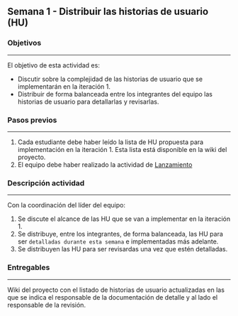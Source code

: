 ## Semana 1 - Distribuir las historias de usuario (HU)

### Objetivos

---

El objetivo de esta actividad es:

- Discutir sobre la complejidad de las historias de usuario que se implementarán en la iteración 1.
- Distribuir de forma balanceada entre los integrantes del equipo las historias de usuario para detallarlas y revisarlas.

### Pasos previos

---

1. Cada estudiante debe haber leído la lista de HU propuesta para implementación en la iteración 1. Esta lista está disponible en la wiki del proyecto.
2. El equipo debe haber realizado la actividad de [Lanzamiento](https://ticsw.github.io/mt1_guias_proyecto/semanas/semana1/s1_lanzamiento)

### Descripción actividad

---

Con la coordinación del líder del equipo:

1. Se discute el alcance de las HU que se van a implementar en la iteración 1.
2. Se distribuye, entre los integrantes, de forma balanceada, las HU para ser `detalladas durante esta semana` e implementadas más adelante.
3. Se distribuyen las HU para ser revisardas una vez que estén detalladas.

### Entregables

---

Wiki del proyecto con el listado de historias de usuario actualizadas en las que se indica
el responsable de la documentación de detalle y al lado el responsable de la revisión.
